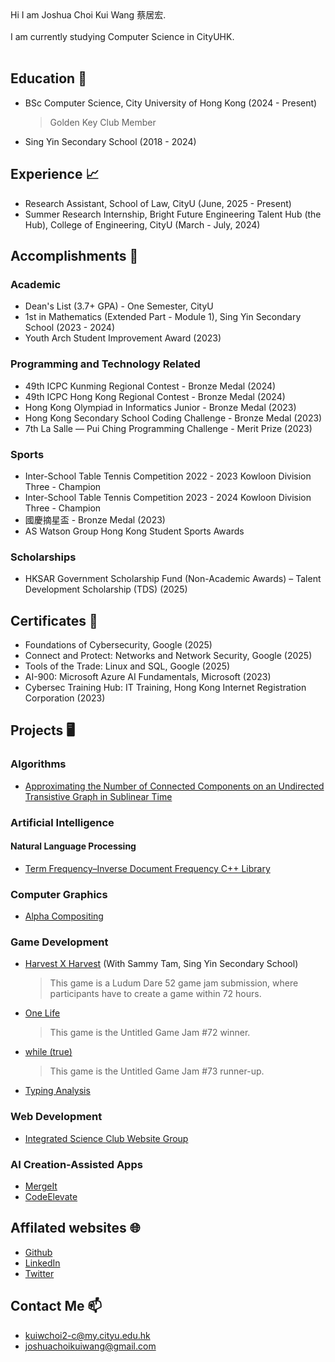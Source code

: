 <head>
  <link rel="shortcut icon" type="image/x-icon" href="https://sandstormit.com/wp-content/uploads/2021/06/incognito-2231825_960_720-1.png">
  <meta name="google-site-verification" content="0SEcurk_dKLeFfJ4VC6azCpxCccwgnd3JkByYOdYncA" />
</head>
Hi I am Joshua Choi Kui Wang 蔡居宏.<br><br>
I am currently studying Computer Science in CityUHK.<br><br>

## Education 🏫
- BSc Computer Science, City University of Hong Kong (2024 - Present)
  > Golden Key Club Member
- Sing Yin Secondary School (2018 - 2024)

## Experience 📈
- Research Assistant, School of Law, CityU (June, 2025 - Present)
- Summer Research Internship, Bright Future Engineering Talent Hub (the Hub), College of Engineering, CityU (March - July, 2024)

## Accomplishments 🏅
### Academic
- Dean's List (3.7+ GPA) - One Semester, CityU
- 1st in Mathematics (Extended Part - Module 1), Sing Yin Secondary School (2023 - 2024)
- Youth Arch Student Improvement Award (2023)

### Programming and Technology Related
- 49th ICPC Kunming Regional Contest - Bronze Medal (2024)
- 49th ICPC Hong Kong Regional Contest - Bronze Medal (2024)
- Hong Kong Olympiad in Informatics Junior - Bronze Medal (2023)
- Hong Kong Secondary School Coding Challenge - Bronze Medal (2023)
- 7th La Salle — Pui Ching Programming Challenge - Merit Prize (2023)

### Sports
- Inter-School Table Tennis Competition 2022 - 2023 Kowloon Division Three - Champion
- Inter-School Table Tennis Competition 2023 - 2024 Kowloon Division Three - Champion
- 國慶摘星盃 - Bronze Medal (2023)
- AS Watson Group Hong Kong Student Sports Awards

### Scholarships
- HKSAR Government Scholarship Fund (Non-Academic Awards) – Talent Development Scholarship (TDS) (2025)

## Certificates 📄
- Foundations of Cybersecurity, Google (2025)
- Connect and Protect: Networks and Network Security, Google (2025)
- Tools of the Trade: Linux and SQL, Google (2025)
- AI-900: Microsoft Azure AI Fundamentals, Microsoft (2023)
- Cybersec Training Hub: IT Training, Hong Kong Internet Registration Corporation (2023)

## Projects 🖥
### Algorithms
- [Approximating the Number of Connected Components on an Undirected Transistive Graph in Sublinear Time](https://github.com/joshuaSYSS/approxCCDegree)

### Artificial Intelligence
#### Natural Language Processing
- [Term Frequency–Inverse Document Frequency C++ Library](https://github.com/joshuaSYSS/tfidf)
<!--Include computer vision, game AI, and ML-->

### Computer Graphics
- [Alpha Compositing](https://github.com/joshuaSYSS/Alpha-Compositing)

<!--Cryptography-->

<!--Data Structures-->

### Game Development
- [Harvest X Harvest](https://revolution-game.itch.io/harvest-x-harvest) (With Sammy Tam, Sing Yin Secondary School)
  > This game is a Ludum Dare 52 game jam submission, where participants have to create a game within 72 hours.
- [One Life](https://revolution-game.itch.io/one-life)
  > This game is the Untitled Game Jam #72 winner.
- [while (true)](https://no1gameexpert.itch.io/while-true)
  > This game is the Untitled Game Jam #73 runner-up.
- [Typing Analysis](https://drive.google.com/file/d/14uewku59n2wDwYXnCJXVe0CYTEyVpZwT/view?usp=sharing)

<!--Programming Languages and Compiler-->

### Web Development
- [Integrated Science Club Website Group](https://is-club.netlify.app/)

<!--Open Sourced Projects-->

### AI Creation-Assisted Apps
- [MergeIt](https://poe.com/MergeIt)
- [CodeElevate](https://poe.com/CodeElevate)

## Affilated websites 🌐
- [Github](https://github.com/joshuaSYSS)
- [LinkedIn](https://www.linkedin.com/in/choikuiwang)
- [Twitter](https://twitter.com/6d07698448)

## Contact Me 📫
- [kuiwchoi2-c@my.cityu.edu.hk](mailto:kuiwchoi2-c@my.cityu.edu.hk)
- [joshuachoikuiwang@gmail.com](mailto:joshuachoikuiwang@gmail.com)
